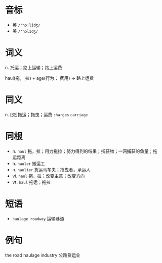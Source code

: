 # 音标

- 英 `/'hɔːlidʒ/`
- 美 `/'hɔlɪdʒ/`

# 词义

n. 托运；路上运输；路上运费




haul(拖， 拉) + age(行为； 费用) → 路上运费

# 同义

n. [交]拖运；拖曳；运费
`charges` `carriage`

# 同根

- n. `haul` 拖，拉；用力拖拉；努力得到的结果；捕获物；一网捕获的鱼量；拖运距离
- n. `hauler` 搬运工
- n. `haulier` 货运马车夫；拖曳者，承运人
- vi. `haul` 拖，拉；改变主意；改变方向
- vt. `haul` 拖运；拖拉

# 短语

- `haulage roadway` 运输巷道

# 例句

the road haulage industry
公路货运业


